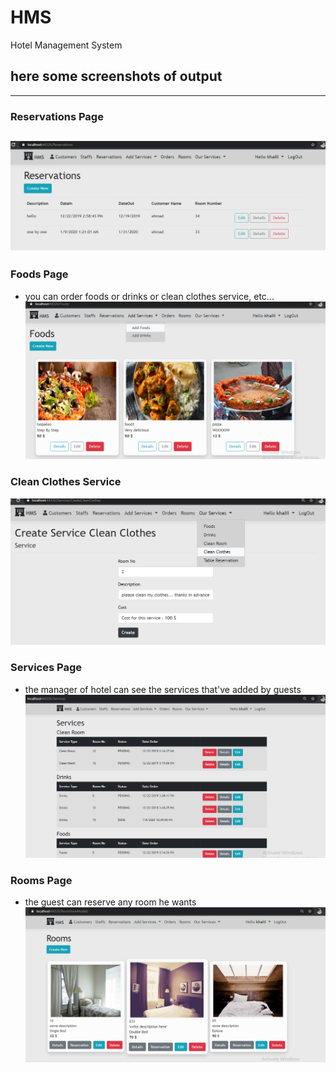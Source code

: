 # HMS
Hotel Management System

## here some screenshots of output
------------------------------------------------------------
### Reservations Page
![alt text](https://github.com/KHkhalaf/HMS/blob/master/HMS/screenshots/Screenshot_1.png)
---------------------------------------------------------------
### Foods Page
- you can order foods or drinks or clean clothes service, etc...
![alt text](https://github.com/KHkhalaf/HMS/blob/master/HMS/screenshots/Screenshot_2.png)
### Clean Clothes Service
![alt text](https://github.com/KHkhalaf/HMS/blob/master/HMS/screenshots/Screenshot_5.png)
### Services Page
- the manager of hotel can see the services that've added by guests
![alt text](https://github.com/KHkhalaf/HMS/blob/master/HMS/screenshots/Screenshot_3.png)
### Rooms Page
- the guest can reserve any room he wants
![alt text](https://github.com/KHkhalaf/HMS/blob/master/HMS/screenshots/Screenshot_4.png)
